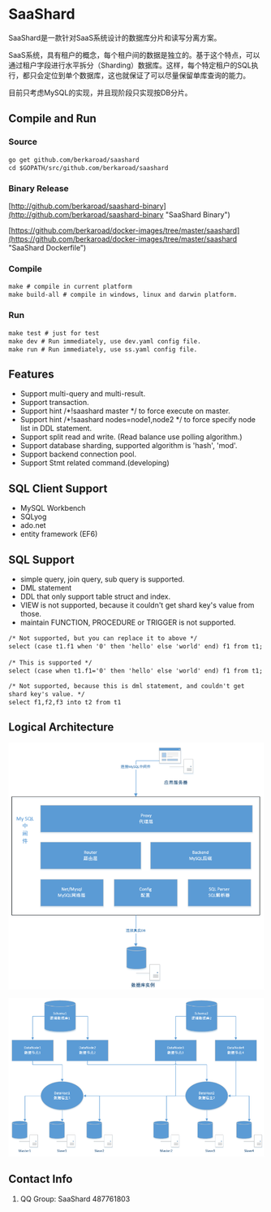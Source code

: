# SaaShard
SaaShard是一款针对SaaS系统设计的数据库分片和读写分离方案。

SaaS系统，具有租户的概念，每个租户间的数据是独立的。基于这个特点，可以通过租户字段进行水平拆分（Sharding）数据库。这样，每个特定租户的SQL执行，都只会定位到单个数据库，这也就保证了可以尽量保留单库查询的能力。

目前只考虑MySQL的实现，并且现阶段只实现按DB分片。

## Compile and Run

### Source
```
go get github.com/berkaroad/saashard
cd $GOPATH/src/github.com/berkaroad/saashard
```

### Binary Release
[http://github.com/berkaroad/saashard-binary](http://github.com/berkaroad/saashard-binary "SaaShard Binary")

[https://github.com/berkaroad/docker-images/tree/master/saashard](https://github.com/berkaroad/docker-images/tree/master/saashard "SaaShard Dockerfile")

### Compile

```
make # compile in current platform
make build-all # compile in windows, linux and darwin platform.
```

### Run

```
make test # just for test
make dev # Run immediately, use dev.yaml config file.
make run # Run immediately, use ss.yaml config file.
```

## Features
- Support multi-query and multi-result.
- Support transaction.
- Support hint /*!saashard master */ to force execute on master.
- Support hint /*!saashard nodes=node1,node2 */ to force specify node list in DDL statement.
- Support split read and write. (Read balance use polling algorithm.)
- Support database sharding, supported algorithm is 'hash', 'mod'.
- Support backend connection pool.
- Support Stmt related command.(developing)

## SQL Client Support 
- MySQL Workbench
- SQLyog
- ado.net
- entity framework (EF6)

## SQL Support

- simple query, join query, sub query is supported.
- DML statement
- DDL that only support table struct and index.
- VIEW is not supported, because it couldn't get shard key's value from those.
- maintain FUNCTION, PROCEDURE or TRIGGER is not supported.

```
/* Not supported, but you can replace it to above */
select (case t1.f1 when '0' then 'hello' else 'world' end) f1 from t1;

/* This is supported */
select (case when t1.f1='0' then 'hello' else 'world' end) f1 from t1;
```

```
/* Not supported, because this is dml statement, and couldn't get shard key's value. */
select f1,f2,f3 into t2 from t1
```

## Logical Architecture

![logical architecture](docs/images/logical_arch.png "logical architecture")

![logical schema](docs/images/logical_schema.png "logical schema")

## Contact Info

1. QQ Group: SaaShard 487761803
